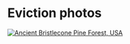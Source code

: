 Eviction photos
============

[![Ancient Bristlecone Pine Forest, USA](/images/john-towner-unsplash.jpg)](/images/john-towner-unsplash.jpg)
